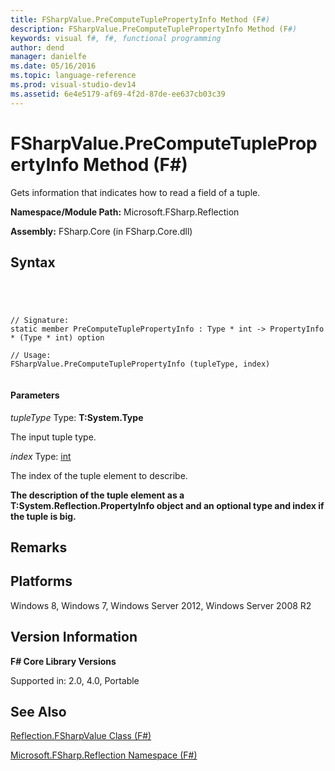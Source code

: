 ```yaml
---
title: FSharpValue.PreComputeTuplePropertyInfo Method (F#)
description: FSharpValue.PreComputeTuplePropertyInfo Method (F#)
keywords: visual f#, f#, functional programming
author: dend
manager: danielfe
ms.date: 05/16/2016
ms.topic: language-reference
ms.prod: visual-studio-dev14
ms.assetid: 6e4e5179-af69-4f2d-87de-ee637cb03c39 
---
```


# FSharpValue.PreComputeTuplePropertyInfo Method (F#)

Gets information that indicates how to read a field of a tuple.

**Namespace/Module Path:** Microsoft.FSharp.Reflection

**Assembly:** FSharp.Core (in FSharp.Core.dll)


## Syntax



```




// Signature:
static member PreComputeTuplePropertyInfo : Type * int -> PropertyInfo * (Type * int) option

// Usage:
FSharpValue.PreComputeTuplePropertyInfo (tupleType, index)


```





#### Parameters
*tupleType*
Type: **T:System.Type**


The input tuple type.


*index*
Type: [int](http://msdn.microsoft.com/en-us/library/025d5455-3622-4ea5-9573-3ecbd4ee1375)


The index of the tuple element to describe.



**The description of the tuple element as a T:System.Reflection.PropertyInfo object and an optional type and index if the tuple is big.**
## Remarks

## Platforms
Windows 8, Windows 7, Windows Server 2012, Windows Server 2008 R2


## Version Information
**F# Core Library Versions**

Supported in: 2.0, 4.0, Portable




## See Also
[Reflection.FSharpValue Class &#40;F&#35;&#41;](Reflection.FSharpValue-Class-%5BFSharp%5D.md)

[Microsoft.FSharp.Reflection Namespace &#40;F&#35;&#41;](Microsoft.FSharp.Reflection-Namespace-%5BFSharp%5D.md)

